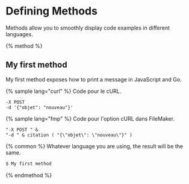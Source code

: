 # Defining Methods

Methods allow you to smoothly display code examples in different languages.

{% method %}
## My first method

My first method exposes how to print a message in JavaScript and Go.

{% sample lang="curl" %}
Code pour le cURL.

```cURL
-X POST 
-d '{"objet": "nouveau"}'
```

{% sample lang="fmp" %}
Code pour l'option cURL dans FileMaker.

```fmp
"-X POST " &
"-d " & citation ( "{\"objet\": \"nouveau\"}" )
```

{% common %}
Whatever language you are using, the result will be the same.

```bash
$ My first method
```
{% endmethod %}

